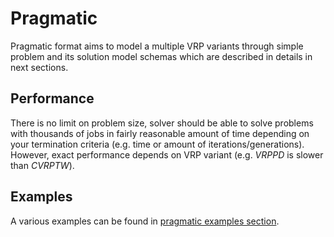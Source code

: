 # Pragmatic

Pragmatic format aims to model a multiple VRP variants through simple problem and its solution model schemas which are
described in details in next sections.


## Performance

There is no limit on problem size, solver should be able to solve problems with thousands of jobs in fairly reasonable
amount of time depending on your termination criteria (e.g. time or amount of iterations/generations). However, exact
performance depends on VRP variant (e.g. _VRPPD_ is slower than _CVRPTW_). 


## Examples

A various examples can be found in [pragmatic examples section](../../examples/pragmatic/index.md).